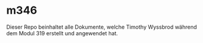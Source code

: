 # m346

Dieser Repo beinhaltet alle Dokumente, welche Timothy Wyssbrod während dem Modul 319 erstellt und angewendet hat.
